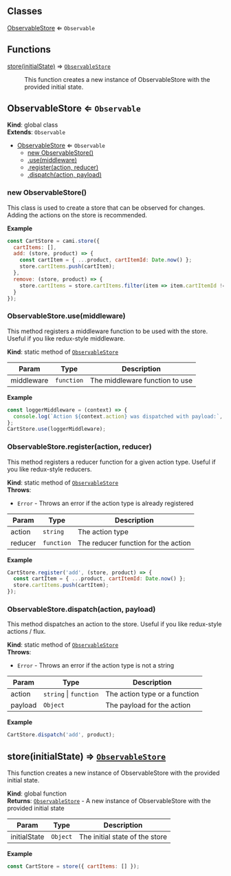 ## Classes

<dl>
<dt><a href="#ObservableStore">ObservableStore</a> ⇐ <code>Observable</code></dt>
<dd></dd>
</dl>

## Functions

<dl>
<dt><a href="#store">store(initialState)</a> ⇒ <code><a href="#ObservableStore">ObservableStore</a></code></dt>
<dd><p>This function creates a new instance of ObservableStore with the provided initial state.</p>
</dd>
</dl>

<a name="ObservableStore"></a>

## ObservableStore ⇐ <code>Observable</code>
**Kind**: global class  
**Extends**: <code>Observable</code>  

* [ObservableStore](#ObservableStore) ⇐ <code>Observable</code>
    * [new ObservableStore()](#new_ObservableStore_new)
    * [.use(middleware)](#ObservableStore.use)
    * [.register(action, reducer)](#ObservableStore.register)
    * [.dispatch(action, payload)](#ObservableStore.dispatch)

<a name="new_ObservableStore_new"></a>

### new ObservableStore()
This class is used to create a store that can be observed for changes. Adding the actions on the store is recommended.

**Example**  
```javascript
const CartStore = cami.store({
  cartItems: [],
  add: (store, product) => {
    const cartItem = { ...product, cartItemId: Date.now() };
    store.cartItems.push(cartItem);
  },
  remove: (store, product) => {
    store.cartItems = store.cartItems.filter(item => item.cartItemId !== product.cartItemId);
  }
});
```
<a name="ObservableStore.use"></a>

### ObservableStore.use(middleware)
This method registers a middleware function to be used with the store. Useful if you like redux-style middleware.

**Kind**: static method of [<code>ObservableStore</code>](#ObservableStore)  

| Param | Type | Description |
| --- | --- | --- |
| middleware | <code>function</code> | The middleware function to use |

**Example**  
```javascript
const loggerMiddleware = (context) => {
  console.log(`Action ${context.action} was dispatched with payload:`, context.payload);
};
CartStore.use(loggerMiddleware);
```
<a name="ObservableStore.register"></a>

### ObservableStore.register(action, reducer)
This method registers a reducer function for a given action type. Useful if you like redux-style reducers.

**Kind**: static method of [<code>ObservableStore</code>](#ObservableStore)  
**Throws**:

- <code>Error</code> - Throws an error if the action type is already registered


| Param | Type | Description |
| --- | --- | --- |
| action | <code>string</code> | The action type |
| reducer | <code>function</code> | The reducer function for the action |

**Example**  
```javascript
CartStore.register('add', (store, product) => {
  const cartItem = { ...product, cartItemId: Date.now() };
  store.cartItems.push(cartItem);
});
```
<a name="ObservableStore.dispatch"></a>

### ObservableStore.dispatch(action, payload)
This method dispatches an action to the store. Useful if you like redux-style actions / flux.

**Kind**: static method of [<code>ObservableStore</code>](#ObservableStore)  
**Throws**:

- <code>Error</code> - Throws an error if the action type is not a string


| Param | Type | Description |
| --- | --- | --- |
| action | <code>string</code> \| <code>function</code> | The action type or a function |
| payload | <code>Object</code> | The payload for the action |

**Example**  
```javascript
CartStore.dispatch('add', product);
```
<a name="store"></a>

## store(initialState) ⇒ [<code>ObservableStore</code>](#ObservableStore)
This function creates a new instance of ObservableStore with the provided initial state.

**Kind**: global function  
**Returns**: [<code>ObservableStore</code>](#ObservableStore) - A new instance of ObservableStore with the provided initial state  

| Param | Type | Description |
| --- | --- | --- |
| initialState | <code>Object</code> | The initial state of the store |

**Example**  
```javascript
const CartStore = store({ cartItems: [] });
```
